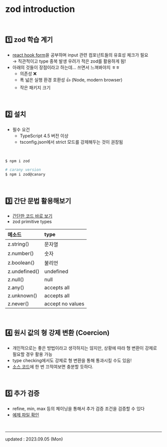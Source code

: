 # zod introduction

<br />

## 1️⃣ zod 학습 계기

- <a href="https://www.react-hook-form.com/">react hook form</a>을 공부하며 input 관련 컴포넌트들의 유효성 체크가 필요 <br/>
  → 직관적이고 type 중복 발생 우려가 적은 zod를 활용하게 됨!
- 아래의 것들이 장점이라고 하는데... 쓰면서 느껴봐야지 ㅎㅎ
  - 의존성 ❌
  - 폭 넓은 실행 환경 호환성 👍 (Node, modern browser)
  - 작은 패키지 크기

<br />

## 2️⃣ 설치

- 필수 요건
  - TypeScript 4.5 버전 이상
  - tsconfig.json에서 strict 모드를 강제해두는 것이 권장됨

<br />

```bash
$ npm i zod

# carany version
$ npm i zod@canary
```

<br />

## 3️⃣ 간단 문법 활용해보기

- <a href="./basic.ts">간단한 코드 바로 보기</a>
- zod primitive types

| 메소드        | type             |
| :------------ | :--------------- |
| z.string()    | 문자열           |
| z.number()    | 숫자             |
| z.boolean()   | 불리언           |
| z.undefined() | undefined        |
| z.null()      | null             |
| z.any()       | accepts all      |
| z.unknown()   | accepts all      |
| z.never()     | accept no values |

<br />

## 4️⃣ 원시 값의 형 강제 변환 (Coercion)

- 개인적으로는 좋은 방법이라고 생각하지는 않지만, 상황에 따라 형 변환이 강제로 필요할 경우 활용 가능
- type checking에서도 강제로 형 변환을 통해 통과시킬 수도 있음!
- <a href="./coericon.ts">소스 코드</a>에 한 번 끄적여보면 충분할 듯하다.

<br />

## 5️⃣ 추가 검증

- refine, min, max 등의 체이닝을 통해서 추가 검증 조건을 검증할 수 있다
- <a href="./additionalTest.ts">예제 파일 확인</a>

<br />

<hr />

updated : 2023.09.05 (Mon)
